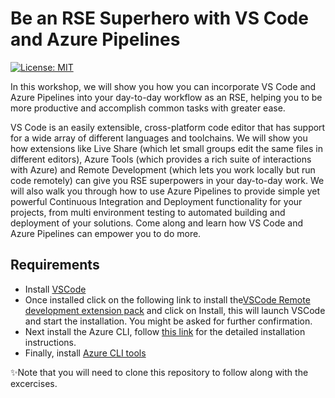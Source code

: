 # Be an RSE Superhero with VS Code and Azure Pipelines

[![License: MIT](https://img.shields.io/badge/License-MIT-yellow.svg)](https://opensource.org/licenses/MIT)

In this workshop, we will show you how you can incorporate VS Code and Azure
Pipelines into your day-to-day workflow as an RSE, helping you to be more
productive and accomplish common tasks with greater ease. 

VS Code is an
easily extensible, cross-platform code editor that has support for a
wide array of different languages and toolchains. We will show you how
extensions like Live Share (which let small groups edit the same files in
different editors), Azure Tools (which provides a rich suite of interactions
with Azure) and Remote Development (which lets you work locally
but run code remotely) can give you RSE superpowers in your day-to-day
work. We will also walk you through how to use Azure Pipelines to provide
simple yet powerful Continuous Integration and Deployment functionality
for your projects, from  multi environment testing to automated building and deployment of your solutions. Come along and learn how VS Code and Azure Pipelines can empower you to do more.

## Requirements

- Install [VSCode](https://code.visualstudio.com//?wt.mc_id=rse19-github-taallard)
- Once installed click on the following link to install the[VSCode Remote development extension pack](https://marketplace.visualstudio.com/items?itemName=ms-vscode-remote.vscode-remote-extensionpack&WT.mc_id=rse19-github-taallard) and click on Install, this will launch VSCode and start the installation. You might be asked for further confirmation.
- Next install the Azure CLI, follow [this link](https://docs.microsoft.com/cli/azure/install-azure-cli?view=azure-cli-latest&WT.mc_id=rse19-github-taallard) for the detailed installation instructions.
- Finally, install [Azure CLI tools](https://marketplace.visualstudio.com/items?itemName=ms-vscode.azurecli&WT.mc_id=rse19-github-taallard)


✨Note that you will need to clone this repository to follow along with the excercises. 

